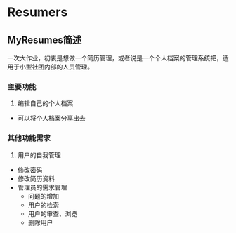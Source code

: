 # Resumers
## MyResumes简述

一次大作业，初衷是想做一个简历管理，或者说是一个个人档案的管理系统把，适用于小型社团内部的人员管理。

### 主要功能
1. 编辑自己的个人档案
* 可以将个人档案分享出去

### 其他功能需求
1. 用户的自我管理
  * 修改密码
  * 修改简历资料
* 管理员的需求管理
  * 问题的增加
  * 用户的检索
  * 用户的审查、浏览
  * 删除用户

